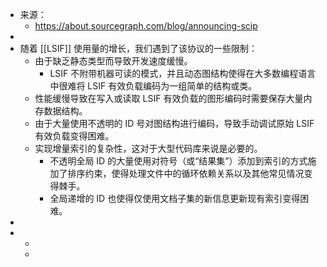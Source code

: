 - 来源：
	- https://about.sourcegraph.com/blog/announcing-scip
-
- 随着 [[LSIF]] 使用量的增长，我们遇到了该协议的一些限制：
	- 由于缺乏静态类型而导致开发速度缓慢。
		- LSIF 不附带机器可读的模式，并且动态图结构使得在大多数编程语言中很难将 LSIF 有效负载编码为一组简单的结构或类。
	- 性能缓慢导致在写入或读取 LSIF 有效负载的图形编码时需要保存大量内存数据结构。
	- 由于大量使用不透明的 ID 号对图结构进行编码，导致手动调试原始 LSIF 有效负载变得困难。
	- 实现增量索引的复杂性，这对于大型代码库来说是必要的。
		- 不透明全局 ID 的大量使用对符号（或“结果集”）添加到索引的方式施加了排序约束，使得处理文件中的循环依赖关系以及其他常见情况变得棘手。
		- 全局递增的 ID 也使得仅使用文档子集的新信息更新现有索引变得困难。
-
-
	-
	-